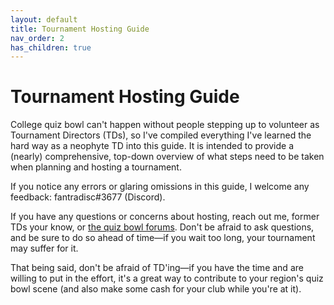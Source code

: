 ```yaml
---
layout: default
title: Tournament Hosting Guide
nav_order: 2
has_children: true
---
```


# Tournament Hosting Guide

College quiz bowl can't happen without people stepping up to volunteer as Tournament Directors (TDs), so I've compiled everything I've learned the hard way as a neophyte TD into this guide. It is intended to provide a (nearly) comprehensive, top-down overview of what steps need to be taken when planning and hosting a tournament. 

If you notice any errors or glaring omissions in this guide, I welcome any feedback: fantradisc#3677 (Discord). 

If you have any questions or concerns about hosting, reach out me, former TDs your know, or [the quiz bowl forums](https://hsquizbowl.org/forums/). Don't be afraid to ask questions, and be sure to do so ahead of time—if you wait too long, your tournament may suffer for it.

That being said, don't be afraid of TD'ing—if you have the time and are willing to put in the effort, it's a great way to contribute to your region's quiz bowl scene (and also make some cash for your club while you're at it).

